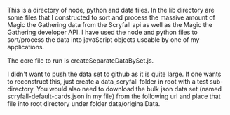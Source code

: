 This is a directory of node, python and data files. In the lib directory are some files that I constructed to sort and process the massive amount of Magic the Gathering data from the Scryfall api as well as the Magic the Gathering developer API. I have used the node and python files to sort/process the data into javaScript objects useable by one of my applications.

The core file to run is createSeparateDataBySet.js.

I didn't want to push the data set to github as it is quite large.
If one wants to reconstruct this, just create a data_scryfall folder in root with a test sub-directory. You would also need to download the bulk json data set (named scryfall-default-cards.json in my file) from the following url and place that file into root directory under folder data/originalData.
